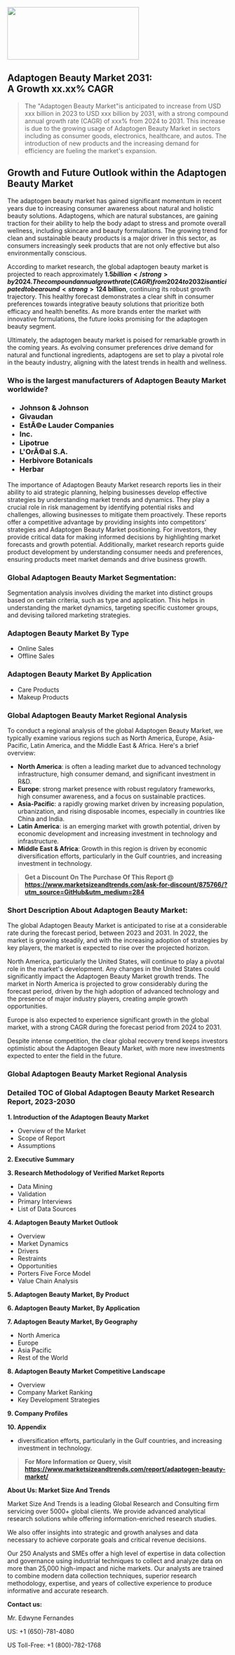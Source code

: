 <img src="https://100x100musica.es/wp-content/uploads/2024/12/Verified-Market-Reports-4-300x120.jpg" alt="" width="300" height="120" class="alignnone size-medium wp-image-100382" /><h2>Adaptogen Beauty Market 2031: A&nbsp;Growth&nbsp;xx.xx% CAGR</h2><blockquote id="" class="">The "Adaptogen Beauty Market"is anticipated to increase from USD xxx billion in 2023 to USD xxx billion by 2031, with a strong compound annual growth rate (CAGR) of xxx% from 2024 to 2031. This increase is due to the growing usage of Adaptogen Beauty Market in sectors including as consumer goods, electronics, healthcare, and autos. The introduction of new products and the increasing demand for efficiency are fueling the market's expansion.</blockquote><p><h2>Growth and Future Outlook within the Adaptogen Beauty Market</h2><p>The adaptogen beauty market has gained significant momentum in recent years due to increasing consumer awareness about natural and holistic beauty solutions. Adaptogens, which are natural substances, are gaining traction for their ability to help the body adapt to stress and promote overall wellness, including skincare and beauty formulations. The growing trend for clean and sustainable beauty products is a major driver in this sector, as consumers increasingly seek products that are not only effective but also environmentally conscious.</p><p>According to market research, the global adaptogen beauty market is projected to reach approximately <strong>$1.5 billion</strong> by 2024. The compound annual growth rate (CAGR) from 2024 to 2032 is anticipated to be around <strong>12%</strong>, indicative of a burgeoning sector that aligns with the rise of holistic wellness and natural ingredients. Furthermore, an increasing number of beauty brands are pivoting towards incorporating adaptogens such as ashwagandha, holy basil, and reishi mushroom into their products, providing consumers with innovative solutions for skincare and overall wellness.</p><p>As the market continues to expand, factors such as the increasing influence of social media and beauty influencers are expected to propel awareness and adoption of adaptogen-based products. Educated consumers are now more capable of discerning the benefits that adaptogens can offer, leading to enhanced demand across various demographics.</p><p>Additionally, the rise of e-commerce platforms has made it easier for consumers to access a broader range of adaptogen beauty products, further fueling market growth. The trend of personalized beauty experiences, where consumers can tailor their skincare routines to include adaptogens that suit their individual needs, is also gaining traction. This speaks to a larger shift towards wellness-oriented consumables in the beauty space.</p><p>By 2032, the market size of the adaptogen beauty segment is expected to reach approximately <strong>$4 billion</strong>, continuing its robust growth trajectory. This healthy forecast demonstrates a clear shift in consumer preferences towards integrative beauty solutions that prioritize both efficacy and health benefits. As more brands enter the market with innovative formulations, the future looks promising for the adaptogen beauty segment.</p><p><strong></strong></p><p>Ultimately, the adaptogen beauty market is poised for remarkable growth in the coming years. As evolving consumer preferences drive demand for natural and functional ingredients, adaptogens are set to play a pivotal role in the beauty industry, aligning with the latest trends in health and wellness.</p></p><h3 id="" class="">Who is the largest manufacturers of&nbsp;Adaptogen Beauty Market worldwide?</h3><h3 class=""><p><ul><li>Johnson & Johnson </li><li> Givaudan </li><li> EstÃ©e Lauder Companies </li><li> Inc. </li><li> Lipotrue </li><li> L'OrÃ©al S.A. </li><li> Herbivore Botanicals </li><li> Herbar</li></ul></p></h3><p id="ember58" class="ember-view reader-text-block__paragraph">The importance of&nbsp;Adaptogen Beauty Market research reports lies in their ability to aid strategic planning, helping businesses develop effective strategies by understanding market trends and dynamics. They play a crucial role in risk management by identifying potential risks and challenges, allowing businesses to mitigate them proactively. These reports offer a competitive advantage by providing insights into competitors' strategies and Adaptogen Beauty Market positioning. For investors, they provide critical data for making informed decisions by highlighting market forecasts and growth potential. Additionally, market research reports guide product development by understanding consumer needs and preferences, ensuring products meet market demands and drive business growth.</p><h3 id="" class="">Global&nbsp;Adaptogen Beauty Market Segmentation:</h3><p id="" class="">Segmentation analysis involves dividing the market into distinct groups based on certain criteria, such as type and application. This helps in understanding the market dynamics, targeting specific customer groups, and devising tailored marketing strategies.</p><h3 id="" class="">Adaptogen Beauty Market&nbsp;By Type</h3><p><p><ul><li>Online Sales</li><li> Offline Sales</p></li></ul></p></p><h3 id="" class="">Adaptogen Beauty Market&nbsp;By Application</h3><p class=""><p><ul><li>Care Products</li><li> Makeup Products</li></ul></p></p><h3 id="" class="">Global Adaptogen Beauty Market Regional Analysis</h3><p id="" class="">To conduct a regional analysis of the global Adaptogen Beauty Market, we typically examine various regions such as North America, Europe, Asia-Pacific, Latin America, and the Middle East &amp; Africa. Here's a brief overview:</p><ul><li><strong>North America</strong>: is often a leading market due to advanced technology infrastructure, high consumer demand, and significant investment in R&amp;D.</li><li><strong>Europe</strong>: strong market presence with robust regulatory frameworks, high consumer awareness, and a focus on sustainable practices.</li><li><strong>Asia-Pacific</strong>: a rapidly growing market driven by increasing population, urbanization, and rising disposable incomes, especially in countries like China and India.</li><li><strong>Latin America</strong>: is an emerging market with growth potential, driven by economic development and increasing investment in technology and infrastructure.</li><li><strong>Middle East &amp; Africa</strong>: Growth in this region is driven by economic diversification efforts, particularly in the Gulf countries, and increasing investment in technology.</li></ul><blockquote id="" class=""><strong>Get a Discount On The Purchase Of This Report @ <a href="https://www.marketsizeandtrends.com/download-sample/875766/?utm_source=GitHub&utm_medium=284" target="_blank">https://www.marketsizeandtrends.com/ask-for-discount/875766/?utm_source=GitHub&utm_medium=284</a></strong></blockquote><h3>Short Description About Adaptogen Beauty Market:</h3><p id="ember58" class="ember-view reader-text-block__paragraph">The global&nbsp;Adaptogen Beauty Market&nbsp;is anticipated to rise at a considerable rate during the forecast period, between 2023 and 2031. In 2022, the market is growing steadily, and with the increasing adoption of strategies by key players, the market is expected to rise over the projected horizon.</p><p id="ember59" class="ember-view reader-text-block__paragraph">North America, particularly the United States, will continue to play a pivotal role in the market's development. Any changes in the United States could significantly impact the&nbsp;Adaptogen Beauty Market&nbsp;growth trends. The market in North America is projected to grow considerably during the forecast period, driven by the high adoption of advanced technology and the presence of major industry players, creating ample growth opportunities.</p><p id="ember60" class="ember-view reader-text-block__paragraph">Europe is also expected to experience significant growth in the global market, with a strong CAGR during the forecast period from 2024 to 2031.</p><p id="ember61" class="ember-view reader-text-block__paragraph">Despite intense competition, the clear global recovery trend keeps investors optimistic about the&nbsp;Adaptogen Beauty Market, with more new investments expected to enter the field in the future.</p><h3 id="" class="">Global Adaptogen Beauty Market Regional Analysis</h3><h3 id="" class="">Detailed TOC of Global Adaptogen Beauty Market Research Report, 2023-2030</h3><p id="" class=""><strong>1. Introduction of the Adaptogen Beauty Market</strong></p><ul><li>Overview of the Market</li><li>Scope of Report</li><li>Assumptions</li></ul><p id="" class=""><strong>2. Executive Summary</strong></p><p id="" class=""><strong>3. Research Methodology of Verified Market Reports</strong></p><ul><li>Data Mining</li><li>Validation</li><li>Primary Interviews</li><li>List of Data Sources</li></ul><p id="" class=""><strong>4. Adaptogen Beauty Market Outlook</strong></p><ul><li>Overview</li><li>Market Dynamics</li><li>Drivers</li><li>Restraints</li><li>Opportunities</li><li>Porters Five Force Model</li><li>Value Chain Analysis</li></ul><p id="" class=""><strong>5. Adaptogen Beauty Market, By Product</strong></p><p id="" class=""><strong>6. Adaptogen Beauty Market, By Application</strong></p><p id="" class=""><strong>7. Adaptogen Beauty Market, By Geography</strong></p><ul><li>North America</li><li>Europe</li><li>Asia Pacific</li><li>Rest of the World</li></ul><p id="" class=""><strong>8. Adaptogen Beauty Market Competitive Landscape</strong></p><ul><li>Overview</li><li>Company Market Ranking</li><li>Key Development Strategies</li></ul><p id="" class=""><strong>9. Company Profiles</strong></p><p id="" class=""><strong>10. Appendix</strong></p><ul><li>diversification efforts, particularly in the Gulf countries, and increasing investment in technology.</li></ul><blockquote id="" class=""><strong>For More Information or Query, visit <strong><strong><a href="https://www.marketsizeandtrends.com/report/adaptogen-beauty-market/" target="_blank">https://www.marketsizeandtrends.com/report/adaptogen-beauty-market/</a></strong></strong></strong></blockquote><p id="" class=""><strong>About Us: Market Size And Trends</strong></p><p id="" class="">Market Size And Trends is a leading Global Research and Consulting firm servicing over 5000+ global clients. We provide advanced analytical research solutions while offering information-enriched research studies.</p><p id="" class="">We also offer insights into strategic and growth analyses and data necessary to achieve corporate goals and critical revenue decisions.</p><p id="" class="">Our 250 Analysts and SMEs offer a high level of expertise in data collection and governance using industrial techniques to collect and analyze data on more than 25,000 high-impact and niche markets. Our analysts are trained to combine modern data collection techniques, superior research methodology, expertise, and years of collective experience to produce informative and accurate research.</p><p id="" class=""><strong>Contact us:</strong></p><p id="" class="">Mr. Edwyne Fernandes</p><p id="" class="">US: +1 (650)-781-4080</p><p id="" class="">US Toll-Free: +1 (800)-782-1768</p>
